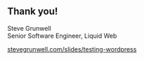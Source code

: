 ## Thank you!
<!-- .element: style="margin-bottom: 1em;" -->

Steve Grunwell<br>
Senior Software Engineer, Liquid Web

[stevegrunwell.com/slides/testing-wordpress](https://stevegrunwell.com/slides/testing-wordpress)<!-- .element: class="slides-link" -->

